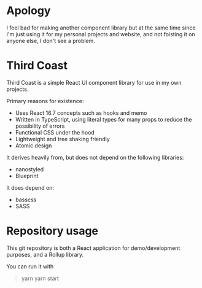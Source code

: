 # Apology

I feel bad for making another component library but at the same time since I'm just using it for
my personal projects and website, and not foisting it on anyone else, I don't see a problem.

# Third Coast

Third Coast is a simple React UI component library for use in my own projects.

Primary reasons for existence:

- Uses React 16.7 concepts such as hooks and memo 
- Written in TypeScript, using literal types for many props to reduce the possibility of errors
- Functional CSS under the hood
- Lightweight and tree shaking friendly
- Atomic design

It derives heavily from, but does not depend on the following libraries:

- nanostyled
- Blueprint

It does depend on: 

- basscss
- SASS 

# Repository usage

This git repository is both a React application for demo/development purposes, and a Rollup library.

You can run it with

> yarn
> yarn start

